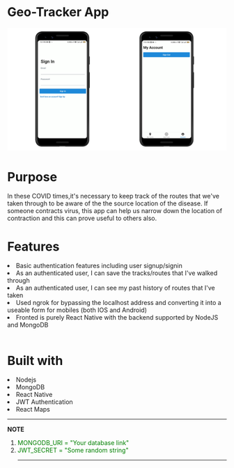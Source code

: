 # Geo-Tracker App
![Geo Tracker Demo](Tracker_App.gif)

# Purpose
In these COVID times,it's necessary to keep track of the routes that we've taken through to be 
aware of the the source location of the disease. If someone contracts virus, this app can help
us narrow down the location of contraction and this can prove useful to others also.

# Features
<li>Basic authentication features including user signup/signin</li>
<li>As an authenticated user, I can save the tracks/routes that I've walked through</li>
<li>As an authenticated user, I can see my past history of routes that I've taken</li>
<li>Used ngrok for bypassing the localhost address and converting it into a useable form for mobiles (both IOS and Android)</li>
<li>Fronted is purely React Native with the backend supported by NodeJS and MongoDB</li><br>

# Built with
<li>Nodejs</li>
<li>MongoDB</li>
<li>React Native</li>
<li>JWT Authentication</li>
<li>React Maps</li>




---
**NOTE**
<ol>
  <li><span style="color: green">MONGODB_URI = "Your database link"</span></li>
  <li><span style="color: green">JWT_SECRET = "Some random string"</span></li>

---

